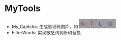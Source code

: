 # MyTools
* My_Captcha: 生成验证码图片，如 <img src='https://github.com/PyVera/MyTools/blob/master/code.jpg' width=120 height=30/>
* FilterWords: 实现敏感词判断和替换
